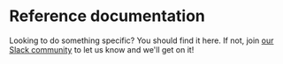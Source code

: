 # Reference documentation

Looking to do something specific? You should find it here. If not, join [our Slack community](https://codecapsules.io/slack) to let us know and we'll get on it!
